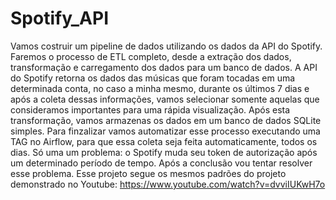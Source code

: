 # Spotify_API

Vamos costruir um pipeline de dados utilizando os dados da API do Spotify.
Faremos o processo de ETL completo, desde a extração dos dados, transformação e carregamento dos dados para um banco de dados.
A API do Spotify retorna os dados das músicas que foram tocadas em uma determinada conta, no caso a minha mesmo, durante os últimos 7 dias e após a coleta dessas informações, vamos selecionar somente aquelas que consideramos importantes para uma rápida visualização. Após esta transformação, vamos armazenas os dados em um banco de dados SQLite simples. 
Para finzalizar vamos automatizar esse processo executando uma TAG no Airflow, para que essa coleta seja feita automaticamente, todos os dias.
Só uma um problema: o Spotify muda seu token de autorização após um determinado período de tempo.
Após a conclusão vou tentar resolver esse problema.
Esse projeto segue os mesmos padrões do projeto demonstrado no Youtube: https://www.youtube.com/watch?v=dvviIUKwH7o
